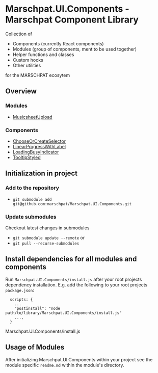 # Marschpat.UI.Components - Marschpat Component Library

Collection of
 - Components (currently React components)
 - Modules (group of components, ment to be used together)
 - Helper functions and classes
 - Custom hooks
 - Other utilities

for the MARSCHPAT ecosytem

## Overview
### Modules
 - [MusicsheetUpload](./modules/MusicsheetUpload/)

### Components
 - [ChooseOrCreateSelector](./components/ChooseOrCreateSelector.js)
 - [LinearProgressWithLabel](./components/LinearProgressWithLabel.js)
 - [LoadingBusyIndicator](./components/LoadingBusyIndicator.js)
 - [TooltipStyled](./components/TooltipStyled.js)

## Initialization in project
### Add to the repository
 - `git submodule add git@github.com:marschpat/Marschpat.UI.Components.git`

### Update submodules
Checkout latest changes in submodules
  - `git submodule update --remote` or
  - `git pull --recurse-submodules`

## Install dependencies for all modules and components
Run `Marschpat.UI.Components/install.js` after your root projects dependency installation. E.g. add the following to your root projects `package.json`:

```
  scripts: {
    ...
    "postinstall": "node path/to/library/Marschpat.UI.Components/install.js"
    ...,
  }
```
Marschpat.UI.Components/install.js

## Usage of Modules
After initializing Marschpat.UI.Components within your project see the module specific `readme.md` within the module's directory.
